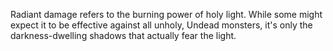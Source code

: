Radiant damage refers to the burning power of holy light. While some might expect it to be effective against all unholy, Undead monsters, it's only the darkness-dwelling shadows that actually fear the light.